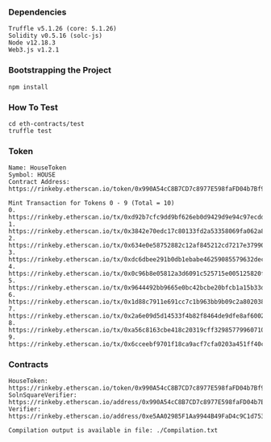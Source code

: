 ### Dependencies
    Truffle v5.1.26 (core: 5.1.26)
    Solidity v0.5.16 (solc-js)
    Node v12.18.3
    Web3.js v1.2.1  

### Bootstrapping the Project
    npm install

### How To Test
    cd eth-contracts/test
    truffle test

### Token
    Name: HouseToken
    Symbol: HOUSE
    Contract Address: https://rinkeby.etherscan.io/token/0x990A54cC8B7CD7c8977E598faFD04b7Bf992bc5f

    Mint Transaction for Tokens 0 - 9 (Total = 10)
    0. https://rinkeby.etherscan.io/tx/0xd92b7cfc9dd9bf626eb0d9429d9e94c97ecdd54cbc49221f420c6fcc274f16be 
    1. https://rinkeby.etherscan.io/tx/0x3842e70edc17c80133fd2a53358069fa062a86baad2abe0dd0cefadd6984de03
    2. https://rinkeby.etherscan.io/tx/0x634e0e58752882c12af845212cd7217e37990241d676367ac95ac1a636012e98
    3. https://rinkeby.etherscan.io/tx/0xdc6dbee291b0db1ebabe46259085579632decae0fbeef4a24a60d3e9fa9e7629
    4. https://rinkeby.etherscan.io/tx/0x0c96b8e05812a3d6091c525715e005125820f32b7f2a32a03f81717ed82399a8
    5. https://rinkeby.etherscan.io/tx/0x9644492bb9665e0bc42bcbe20bfcb1a15b33df80c42a3f1bb88c0f30ca2107d8
    6. https://rinkeby.etherscan.io/tx/0x1d88c7911e691cc7c1b963bb9b09c2a802038b7f9bd50cecf3319aac926ce74e
    7. https://rinkeby.etherscan.io/tx/0x2a6e09d5d14533f4b82f8464de9dfe8af60028e03091e402283c92facd931356
    8. https://rinkeby.etherscan.io/tx/0xa56c8163cbe418c20319cff32985779960710c72ffcc0329082fc9dfbefa6a58
    9. https://rinkeby.etherscan.io/tx/0x6cceebf9701f18ca9acf7cfa0203a451ff40c6cbab73cedea781d8756b63ae1a

### Contracts
    HouseToken: https://rinkeby.etherscan.io/token/0x990A54cC8B7CD7c8977E598faFD04b7Bf992bc5f
    SolnSquareVerifier: https://rinkeby.etherscan.io/address/0x990A54cC8B7CD7c8977E598faFD04b7Bf992bc5f
    Verifier: https://rinkeby.etherscan.io/address/0xe5AA02985F1Aa9944B49FaD4c9C1d753e94a9d1C

    Compilation output is available in file: ./Compilation.txt


